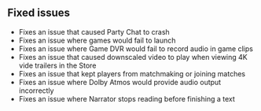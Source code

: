 ## Fixed issues
- Fixes an issue that caused Party Chat to crash
- Fixes an issue where games would fail to launch
- Fixes an issue where Game DVR would fail to record audio in game clips
- Fixes an issue that caused downscaled video to play when viewing 4K vide trailers in the Store
- Fixes an issue that kept players from matchmaking or joining matches
- Fixes an issue where Dolby Atmos would provide audio output incorrectly
- Fixes an issue where Narrator stops reading before finishing a text